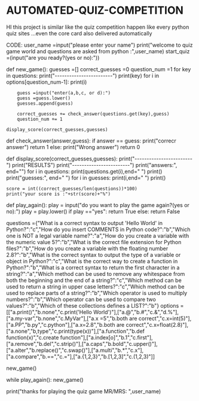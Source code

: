 # AUTOMATED-QUIZ-COMPETITION
HI this project is similar like the quiz competition happen like every python quiz sites ...even the core card also delivered automatically





CODE:
user_name =input("please enter your name")
print("welcome to quiz game world and questions are asked from python :",user_name)
start_quiz =(input("are you ready?(yes or no):"))


def new_game():
    guesses =[]
    correct_guesses =0
    question_num =1
    for key in questions:
        print("------------------------")
        print(key)
        for i in options[question_num-1]:
            print(i)
            
        guess =input("enter(a,b,c, or d):") 
        guess =guess.lower()
        guesses.append(guess)
        
        correct_guesses += check_answer(questions.get(key),guess)
        question_num += 1
        
    display_score(correct_guesses,guesses)    
        
    
        
            
            
            
def check_answer(answer,guess):
    if answer == guess:
        print("correcr answer")
        return 1
    else:
        print("Wrong answer")
        return 0
    
    
    
    
    
    
def display_score(correct_guesses,guesses):
    print("------------------------")
    print("RESULTS")
    print("------------------------")
    print("answers:", end="")
    for i in questions:
        print(questions.get(i),end=" ")
    print()
    print("guesses:", end=" ")
    for i in guesses:
        print(i,end=" ")
    print()
    
    score = int((correct_guesses/len(questions))*100)
    print("your score is :"+str(score)+"%")
    
    

def play_again():
    play = input("do you want to play the game again?(yes or no):")
    play = play.lower()
    if play =="yes":
        return True
    else:
        return False
    
    
    
    
    
questions ={"What is a correct syntax to output 'Hello World' in Python?":"c","How do you insert COMMENTS in Python code?":"b","Which one is NOT a legal variable name?":"a","How do you create a variable with the numeric value 5?":"b","What is the correct file extension for Python files?":"b","How do you create a variable with the floating number 2.8?":"b","What is the correct syntax to output the type of a variable or object in Python?":"c","What is the correct way to create a function in Python?":"b","What is a correct syntax to return the first character in a string?":"a","Which method can be used to remove any whitespace from both the beginning and the end of a string?":"c","Which method can be used to return a string in upper case letters?":"c","Which method can be used to replace parts of a string?":"b","Which operator is used to multiply numbers?":"b","Which operator can be used to compare two values?":"b","Which of these collections defines a LIST?":"b"}
options =[["a.print()","b.none","c.print('Hello World')"],["a.@","b.#","c.&","d.%"],["a.my-var","b.none","c.MyVar"],["a.x =5","b.both are correct","c.x=int(5)"],["a.PP","b.py","c.python"],["a.x=2.8","b.both are correct","c.x=float(2.8)"],["a.none","b,type","c.print(type(x))"],["a.function","b.def function(x)","c.create function"],["a.index[o]","b.1","c.first"],["a.remove","b.del","c.strip()"],["a.caps","b.bold","c.upper()"],["a.alter","b.replace()","c.swap()"],["a.multi","b.*","c.x"],["a.compare","b.==","c.="],["a.{1,2,3}","b.[1,2,3]","c.(1,2,3)"]]


new_game()

while play_again():
    new_game()
    
print("thanks for playing the quiz game MR/MRS: ",user_name)
